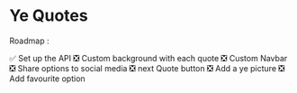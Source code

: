 # Ye Quotes

Roadmap :

✅ Set up the API
❎ Custom background with each quote
❎ Custom Navbar
❎ Share options to social media
❎ next Quote button
❎ Add a ye picture
❎ Add favourite option






